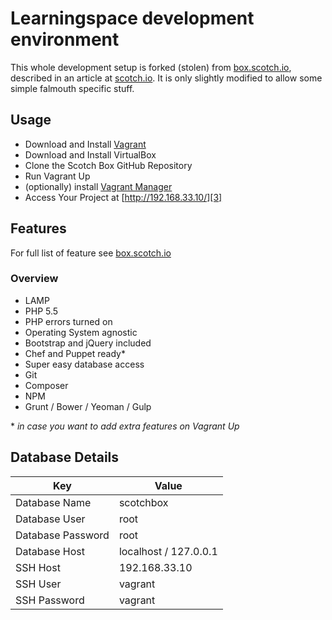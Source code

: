 Learningspace development environment
==========

This whole development setup is forked (stolen) from [box.scotch.io][16], described in an article at [scotch.io][17]. It is only slightly modified to allow some simple falmouth specific stuff.




## Usage

* Download and Install [Vagrant][1]
* Download and Install VirtualBox
* Clone the Scotch Box GitHub Repository
* Run Vagrant Up
* (optionally) install [Vagrant Manager][2]
* Access Your Project at  [http://192.168.33.10/][3]
 

## Features

For full list of feature see [box.scotch.io][16]

### Overview
- LAMP
- PHP 5.5
- PHP errors turned on
- Operating System agnostic
- Bootstrap and jQuery included
- Chef and Puppet ready*
- Super easy database access
- Git
- Composer
- NPM
- Grunt / Bower / Yeoman / Gulp

\* *in case you want to add extra features on Vagrant Up*

## Database Details

| Key  | Value |
| ------------- | ------------- |
| Database Name  | scotchbox  |
| Database User  | root  |
| Database Password  | root  |
| Database Host  | localhost / 127.0.0.1  |
| SSH Host  | 192.168.33.10  |
| SSH User  | vagrant  |
| SSH Password  | vagrant  |

[1]: http://www.vagrantup.com/downloads
[2]: http://vagrantmanager.com/
[3]: http://192.168.33.10/
[16]: http://box.scotch.io
[17]: http://scotch.io/bar-talk/introducing-scotch-box-a-vagrant-lamp-stack-that-just-works